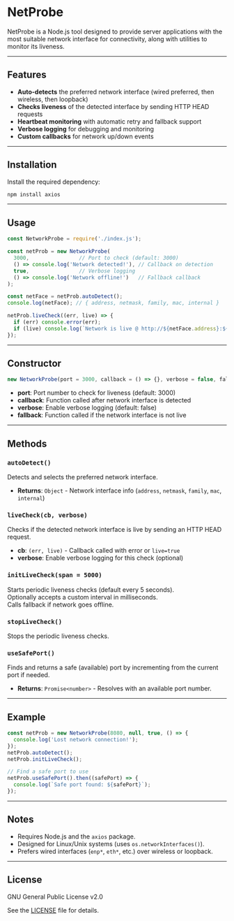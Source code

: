 # NetProbe

NetProbe is a Node.js tool designed to provide server applications with the most suitable network interface for connectivity, along with utilities to monitor its liveness.

---

## Features

- **Auto-detects** the preferred network interface (wired preferred, then wireless, then loopback)
- **Checks liveness** of the detected interface by sending HTTP HEAD requests
- **Heartbeat monitoring** with automatic retry and fallback support
- **Verbose logging** for debugging and monitoring
- **Custom callbacks** for network up/down events

---

## Installation

Install the required dependency:

```bash
npm install axios
```

---

## Usage

```javascript
const NetworkProbe = require('./index.js');

const netProb = new NetworkProbe(
  3000,                // Port to check (default: 3000)
  () => console.log('Network detected!'), // Callback on detection
  true,                // Verbose logging
  () => console.log('Network offline!')   // Fallback callback
);

const netFace = netProb.autoDetect();
console.log(netFace); // { address, netmask, family, mac, internal }

netProb.liveCheck((err, live) => {
  if (err) console.error(err);
  if (live) console.log(`Network is live @ http://${netFace.address}:${netProb.port}`);
});
```

---

## Constructor

```javascript
new NetworkProbe(port = 3000, callback = () => {}, verbose = false, fallback = () => {})
```

- **port**: Port number to check for liveness (default: 3000)
- **callback**: Function called after network interface is detected
- **verbose**: Enable verbose logging (default: false)
- **fallback**: Function called if the network interface is not live

---

## Methods

### `autoDetect()`

Detects and selects the preferred network interface.

- **Returns**: `Object` - Network interface info (`address`, `netmask`, `family`, `mac`, `internal`)

### `liveCheck(cb, verbose)`

Checks if the detected network interface is live by sending an HTTP HEAD request.

- **cb**: `(err, live)` - Callback called with error or `live=true`
- **verbose**: Enable verbose logging for this check (optional)

### `initLiveCheck(span = 5000)`

Starts periodic liveness checks (default every 5 seconds).  
Optionally accepts a custom interval in milliseconds.  
Calls fallback if network goes offline.

### `stopLiveCheck()`

Stops the periodic liveness checks.

### `useSafePort()`

Finds and returns a safe (available) port by incrementing from the current port if needed.

- **Returns**: `Promise<number>` - Resolves with an available port number.

---

## Example

```javascript
const netProb = new NetworkProbe(8080, null, true, () => {
  console.log('Lost network connection!');
});
netProb.autoDetect();
netProb.initLiveCheck();

// Find a safe port to use
netProb.useSafePort().then((safePort) => {
  console.log(`Safe port found: ${safePort}`);
});
```

---

## Notes

- Requires Node.js and the `axios` package.
- Designed for Linux/Unix systems (uses `os.networkInterfaces()`).
- Prefers wired interfaces (`enp*`, `eth*`, etc.) over wireless or loopback.

---

## License

GNU General Public License v2.0

See the [LICENSE](./LICENSE) file for details.
